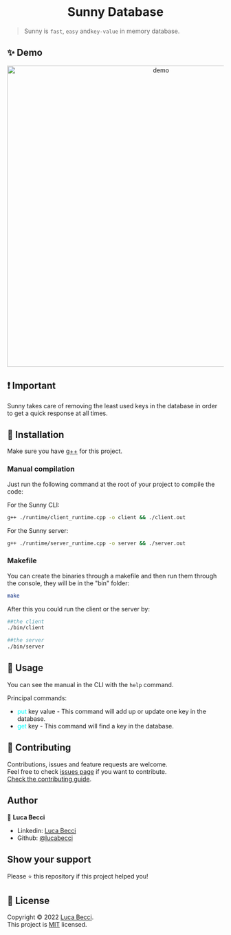 <h1 align="center">Sunny Database</h1>

> Sunny is `fast`, `easy` and`key-value` in memory database. 

## ✨ Demo

<p align="center">
  <img width="700" align="center" src="https://s10.gifyu.com/images/Grabacion-de-pantalla-2022-01-06-a-la_s_-01.57.30.gif" alt="demo"/>
</p>

## ❗ Important
Sunny takes care of removing the least used keys in the database in order to get a quick response at all times.
## 🔧 Installation 

Make sure you have [g++](https://www.mingw-w64.org/) for this project.

### Manual compilation
Just run the following command at the root of your project to compile the code:

For the Sunny CLI:

```bash
g++ ./runtime/client_runtime.cpp -o client && ./client.out 
```

For the Sunny server:

```bash
g++ ./runtime/server_runtime.cpp -o server && ./server.out 
```
### Makefile
You can create the binaries through a makefile and then run them through the console, they will be in the "bin" folder:
```bash
make
```
After this you could run the client or the server by:
```bash
##the client
./bin/client

##the server
./bin/server
```

## 🚀 Usage
You can see the manual in the CLI  with the `help` command.

Principal commands:
- <span style="color:cyan">put</span> key value - This command will add up or update one key in the database.
- <span style="color:cyan">get</span> key - This command will find a key in the database.

## 🤝 Contributing

Contributions, issues and feature requests are welcome.<br />
Feel free to check [issues page](https://github.com/lucabecci/sunny/issues) if you want to contribute.<br />
[Check the contributing guide](./CONTRIBUTING.md).<br />

## Author

👤 **Luca Becci**

- Linkedin: [Luca Becci](https://www.linkedin.com/in/luca-becci-b8044b198/)
- Github: [@lucabecci](https://github.com/lucabecci)

## Show your support

Please ⭐️ this repository if this project helped you!

## 📝 License

Copyright © 2022 [Luca Becci](https://github.com/lucabecci).<br />
This project is [MIT](https://github.com/lucabecci/sunny/blob/master/LICENSE) licensed.
